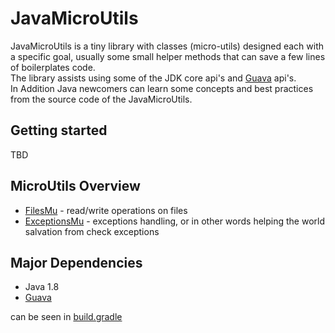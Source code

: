 # JavaMicroUtils

JavaMicroUtils is a tiny library with classes (micro-utils) designed each with a specific goal, usually some small helper methods that can save a few lines of boilerplates code.  
The library assists using some of the JDK core api's and [Guava](https://github.com/google/guava) api's.  
In Addition Java newcomers can learn some concepts and best practices from the source code of the JavaMicroUtils.

## Getting started

TBD

## MicroUtils Overview

* [FilesMu](https://github.com/MicroUtils/JavaMicroUtils/blob/master/src/main/java/mu/FilesMu.java) - read/write operations on files
* [ExceptionsMu](https://github.com/MicroUtils/JavaMicroUtils/blob/master/src/main/java/mu/ExceptionsMu.java) - exceptions handling, or in other words helping the world salvation from check exceptions

## Major Dependencies

* Java 1.8
* [Guava](https://github.com/google/guava)
 
can be seen in [build.gradle](https://github.com/MicroUtils/JavaMicroUtils/blob/master/build.gradle)

